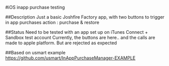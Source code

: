 #iOS inapp purchase testing


##Description
Just a basic Joshfire Factory app, with two buttons to trigger in app purchases action : purchase & restore

##Status
Need to be tested with an app set up on iTunes Connect + Sandbox test account
Currently, the buttons are here.. and the calls are made to apple platform. But are rejected as expected

##Based on usmart example
https://github.com/usmart/InAppPurchaseManager-EXAMPLE


